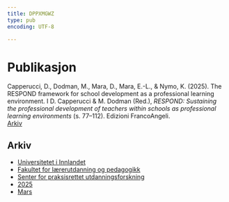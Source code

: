 ```yaml
---
title: DPPXMGWZ
type: pub
encoding: UTF-8

---
```

<h1>Publikasjon</h1>
<article id="csl-bib-container-DPPXMGWZ" class="csl-bib-container">
  <div class="csl-bib-body"> <div class="csl-entry">Capperucci, D., Dodman, M., Mara, D., Mara, E.-L., &#38; Nymo, K. (2025). The RESPOND framework for school development as a professional learning environment. I D. Capperucci &#38; M. Dodman (Red.), <i>RESPOND: Sustaining the professional development of teachers within schools as professional learning environments</i> (s. 77–112). Edizioni FrancoAngeli.</div> </div>
  <div class="csl-bib-buttons">
    <a href="#taxonomy-article-DPPXMGWZ" alt="archive" class="csl-bib-button">Arkiv</a>
  </div>
  <div id="csl-bib-meta-container-DPPXMGWZ"></div>
</article>
<div id="csl-bib-meta-DPPXMGWZ" class="csl-bib-meta">
  <article id="taxonomy-article-DPPXMGWZ" class="taxonomy-article">
    <h1>Arkiv</h1>
    <ul>
      <li><a href="{{< params subfolder >}}nn/archive/?key=3DCRN523">Universitetet i Innlandet</a></li>
      <li><a href="{{< params subfolder >}}nn/archive/?key=WYNZA47F">Fakultet for lærerutdanning og pedagogikk</a></li>
      <li><a href="{{< params subfolder >}}nn/archive/?key=G3SEU2Z2">Senter for praksisrettet utdanningsforskning</a></li>
      <li><a href="{{< params subfolder >}}nn/archive/?key=FQUBCA8S">2025</a></li>
      <li><a href="{{< params subfolder >}}nn/archive/?key=8NP8PC4U">Mars</a></li>
    </ul>
  </article>
</div>
